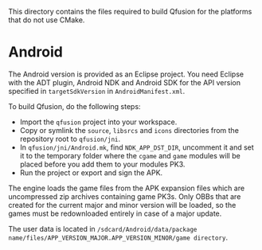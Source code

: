 This directory contains the files required to build Qfusion for the platforms that do not use CMake.

Android
=======
The Android version is provided as an Eclipse project. You need Eclipse with the ADT plugin, Android NDK and Android SDK for the API version specified in `targetSdkVersion` in `AndroidManifest.xml`.

To build Qfusion, do the following steps:
* Import the `qfusion` project into your workspace.
* Copy or symlink the `source`, `libsrcs` and `icons` directories from the repository root to `qfusion/jni`.
* In `qfusion/jni/Android.mk`, find `NDK_APP_DST_DIR`, uncomment it and set it to the temporary folder where the `cgame` and `game` modules will be placed before you add them to your modules PK3.
* Run the project or export and sign the APK.

The engine loads the game files from the APK expansion files which are uncompressed zip archives containing game PK3s. Only OBBs that are created for the current major and minor version will be loaded, so the games must be redownloaded entirely in case of a major update.

The user data is located in `/sdcard/Android/data/package name/files/APP_VERSION_MAJOR.APP_VERSION_MINOR/game directory`.
